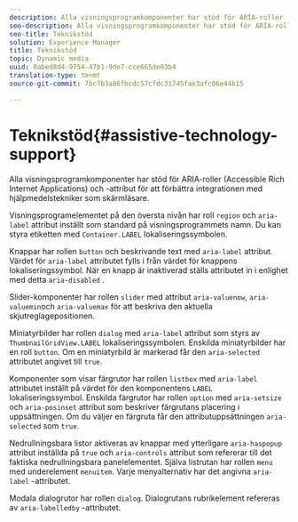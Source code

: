 ```yaml
---
description: Alla visningsprogramkomponenter har stöd för ARIA-roller (Accessible Rich Internet Applications) och -attribut för att förbättra integrationen med hjälpmedelstekniker som skärmläsare.
seo-description: Alla visningsprogramkomponenter har stöd för ARIA-roller (Accessible Rich Internet Applications) och -attribut för att förbättra integrationen med hjälpmedelstekniker som skärmläsare.
seo-title: Teknikstöd
solution: Experience Manager
title: Teknikstöd
topic: Dynamic media
uuid: 0abed8d4-9754-47b1-9de7-cce665de03b4
translation-type: tm+mt
source-git-commit: 7bc7b3a86fbcdc57cfdc31745fae3afc06e44b15

---
```



# Teknikstöd{#assistive-technology-support}

Alla visningsprogramkomponenter har stöd för ARIA-roller (Accessible Rich Internet Applications) och -attribut för att förbättra integrationen med hjälpmedelstekniker som skärmläsare.

Visningsprogramelementet på den översta nivån har roll `region` och `aria-label` attribut inställt som standard på visningsprogrammets namn. Du kan styra etiketten med `Container.LABEL` lokaliseringssymbolen.

Knappar har rollen `button` och beskrivande text med `aria-label` attribut. Värdet för `aria-label` attributet fylls i från värdet för knappens lokaliseringssymbol. När en knapp är inaktiverad ställs attributet in i enlighet med detta `aria-disabled` .

Slider-komponenter har rollen `slider` med attribut `aria-valuenow`, `aria-valuemin`och `aria-valuemax` för att beskriva den aktuella skjutreglagepositionen.

Miniatyrbilder har rollen `dialog` med `aria-label` attribut som styrs av `ThumbnailGridView.LABEL` lokaliseringssymbolen. Enskilda miniatyrbilder har en roll `button`. Om en miniatyrbild är markerad får den `aria-selected` attributet angivet till `true`.

Komponenter som visar färgrutor har rollen `listbox` med `aria-label` attributet inställt på värdet för den komponentens `LABEL` lokaliseringssymbol. Enskilda färgrutor har rollen `option` med `aria-setsize` och `aria-posinset` attribut som beskriver färgrutans placering i uppsättningen. Om du väljer en färgruta får den attributuppsättningen `aria-selected` som `true`.

Nedrullningsbara listor aktiveras av knappar med ytterligare `aria-haspopup` attribut inställda på `true` och `aria-controls` attribut som refererar till det faktiska nedrullningsbara panelelementet. Själva listrutan har rollen `menu` med underelement `menuitem`. Varje menyalternativ har det angivna `aria-label` -attributet.

Modala dialogrutor har rollen `dialog`. Dialogrutans rubrikelement refereras av `aria-labelledby` -attributet.
